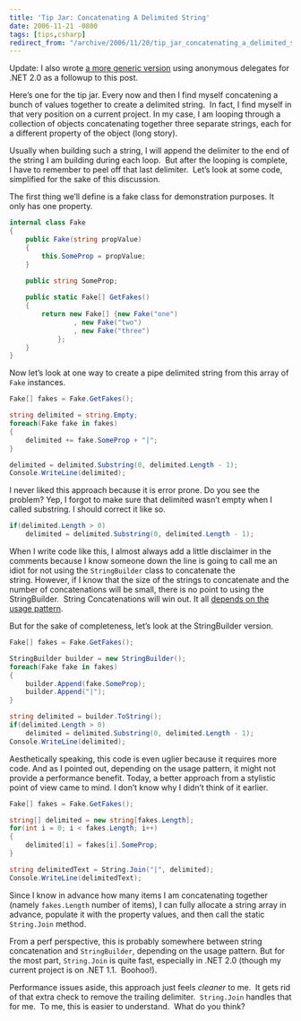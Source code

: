 ```yaml
---
title: 'Tip Jar: Concatenating A Delimited String'
date: 2006-11-21 -0800
tags: [tips,csharp]
redirect_from: "/archive/2006/11/20/tip_jar_concatenating_a_delimited_string.aspx/"
---
```


Update: I also wrote [a more generic
version](https://haacked.com/archive/2006/11/24/Concatenating_Delimited_Strings_With_Generic_Delegates.aspx "Concatenating Delimited Strings")
using anonymous delegates for .NET 2.0 as a followup to this post.

Here’s one for the tip jar. Every now and then I find myself concatening
a bunch of values together to create a delimited string.  In fact, I
find myself in that very position on a current project. In my case, I am
looping through a collection of objects concatenating together three
separate strings, each for a different property of the object (long
story).

Usually when building such a string, I will append the delimiter to the
end of the string I am building during each loop.  But after the looping
is complete, I have to remember to peel off that last delimiter.  Let’s
look at some code, simplified for the sake of this discussion.

The first thing we’ll define is a fake class for demonstration purposes.
It only has one property.

```csharp
internal class Fake
{
    public Fake(string propValue)
    {
        this.SomeProp = propValue;
    }

    public string SomeProp;
    
    public static Fake[] GetFakes()
    {
        return new Fake[] {new Fake("one")
                , new Fake("two")
                , new Fake("three")
            };
    }
}
```

Now let’s look at one way to create a pipe delimited string from this
array of `Fake` instances.

```csharp
Fake[] fakes = Fake.GetFakes();

string delimited = string.Empty;
foreach(Fake fake in fakes)
{
    delimited += fake.SomeProp + "|";
}

delimited = delimited.Substring(0, delimited.Length - 1);
Console.WriteLine(delimited);
```

I never liked this approach because it is error prone. Do you see the
problem? Yep, I forgot to make sure that delimited wasn’t empty when I
called substring. I should correct it like so.

```csharp
if(delimited.Length > 0)
    delimited = delimited.Substring(0, delimited.Length - 1);
```

When I write code like this, I almost always add a little disclaimer in
the comments because I know someone down the line is going to call me an
idiot for not using the `StringBuilder` class to concatenate the
string. However, if I know that the size of the strings to concatenate
and the number of concatenations will be small, there is no point to
using the StringBuilder.  String Concatenations will win out. It all
[depends on the usage
pattern](http://blogs.msdn.com/ricom/archive/2003/12/02/40778.aspx "StringBuilder vs String").

But for the sake of completeness, let’s look at the StringBuilder
version.

```csharp
Fake[] fakes = Fake.GetFakes();

StringBuilder builder = new StringBuilder();
foreach(Fake fake in fakes)
{
    builder.Append(fake.SomeProp);
    builder.Append("|");
}

string delimited = builder.ToString();
if(delimited.Length > 0)
    delimited = delimited.Substring(0, delimited.Length - 1);
Console.WriteLine(delimited);
```

Aesthetically speaking, this code is even uglier because it requires
more code. And as I pointed out, depending on the usage pattern, it
might not provide a performance benefit. Today, a better approach from a
stylistic point of view came to mind. I don’t know why I didn’t think of
it earlier.

```csharp
Fake[] fakes = Fake.GetFakes();

string[] delimited = new string[fakes.Length];
for(int i = 0; i < fakes.Length; i++)
{
    delimited[i] = fakes[i].SomeProp;
}

string delimitedText = String.Join("|", delimited);
Console.WriteLine(delimitedText);
```

Since I know in advance how many items I am concatenating together
(namely `fakes.Length` number of items), I can fully allocate a string
array in advance, populate it with the property values, and then call
the static `String.Join` method.

From a perf perspective, this is probably somewhere between string
concatenation and `StringBuilder`, depending on the usage pattern. But
for the most part, `String.Join` is quite fast, especially in .NET 2.0
(though my current project is on .NET 1.1.  Boohoo!).

Performance issues aside, this approach just feels *cleaner* to me.  It
gets rid of that extra check to remove the trailing delimiter. 
`String.Join` handles that for me.  To me, this is easier to
understand.  What do you think?

